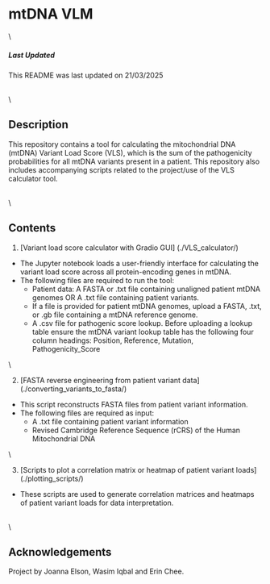 # mtDNA VLM

\

##### Last Updated
This README was last updated on 21/03/2025


\
\

## Description

This repository contains a tool for calculating the mitochondrial DNA (mtDNA) Variant Load Score (VLS), which is the sum of the pathogenicity probabilities for all mtDNA variants present in a patient. This repository also includes accompanying scripts related to the project/use of the VLS calculator tool.


\
\

## Contents

1. [Variant load score calculator with Gradio GUI] (./VLS_calculator/)
- The Jupyter notebook loads a user-friendly interface for calculating the variant load score across all protein-encoding genes in mtDNA.
- The following files are required to run the tool:
	* Patient data:
		A FASTA or .txt file containing unaligned patient mtDNA genomes OR 
		A .txt file containing patient variants.
	* If a file is provided for patient mtDNA genomes, upload a FASTA, .txt, or .gb file containing a mtDNA reference genome.
	* A .csv file for pathogenic score lookup. Before uploading a lookup table ensure the mtDNA variant lookup table has the following four column headings: Position, Reference, Mutation, Pathogenicity_Score

\

2. [FASTA reverse engineering from patient variant data] (./converting_variants_to_fasta/)
- This script reconstructs FASTA files from patient variant information.
- The following files are required as input:
	* A .txt file containing patient variant information
	* Revised Cambridge Reference Sequence (rCRS) of the Human Mitochondrial DNA

\

3. [Scripts to plot a correlation matrix or heatmap of patient variant loads] (./plotting_scripts/)
- These scripts are used to generate correlation matrices and heatmaps of patient variant loads for data interpretation.


\
\

## Acknowledgements
Project by Joanna Elson, Wasim Iqbal and Erin Chee.
